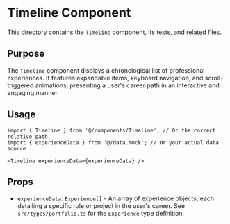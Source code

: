 # Timeline Component

This directory contains the `Timeline` component, its tests, and related files.

## Purpose

The `Timeline` component displays a chronological list of professional experiences. It features expandable items, keyboard navigation, and scroll-triggered animations, presenting a user's career path in an interactive and engaging manner.

## Usage

```tsx
import { Timeline } from '@/components/Timeline'; // Or the correct relative path
import { experienceData } from '@/data.mock'; // Or your actual data source

<Timeline experienceData={experienceData} />
```

## Props

- `experienceData`: `Experience[]` - An array of experience objects, each detailing a specific role or project in the user's career. See `src/types/portfolio.ts` for the `Experience` type definition. 